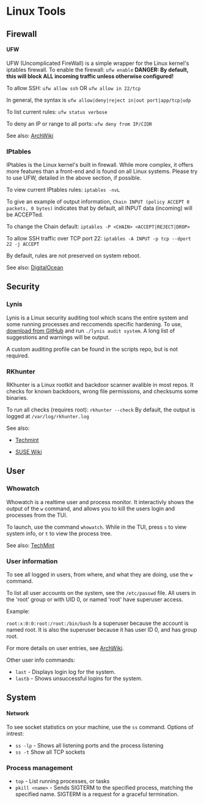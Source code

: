 
# Linux Tools

## Firewall 

#### UFW
UFW (Uncomplicated FireWall) is a simple wrapper for the Linux kernel's iptables firewall. 
To enable the firewall: `ufw enable` **DANGER: By default, this will block ALL incoming traffic
 unless otherwise configured!**

To allow SSH: `ufw allow ssh` OR `ufw allow in 22/tcp`

In general, the syntax is `ufw allow|deny|reject in|out port|app/tcp|udp`

To list current rules: `ufw status verbose`

To deny an IP or range to all ports: `ufw deny from IP/CIDR`

See also:
[ArchWiki](https://wiki.archlinux.org/index.php/Uncomplicated_Firewall)

### IPtables

IPtables is the Linux kernel's built in firewall. While more complex, it offers more 
features than a front-end and is found on all Linux systems. Please try to use UFW, 
detailed in the above section, if possible.

To view current IPtables rules: `iptables -nvL`

To give an example of output information, `Chain INPUT (policy ACCEPT 0 packets, 0 bytes)`
indicates that by default, all INPUT data (incoming) will be ACCEPTed. 

To change the Chain default: `iptables -P <CHAIN> <ACCEPT|REJECT|DROP>`

To allow SSH traffic over TCP port 22: `iptables -A INPUT -p tcp --dport 22 -j ACCEPT`

By default, rules are not preserved on system reboot.

See also:
[DigitalOcean](https://www.digitalocean.com/community/tutorials/how-to-set-up-a-firewall-using-iptables-on-ubuntu-14-04)

## Security

### Lynis 

Lynis is a Linux security auditing tool which scans the entire system and some running processes and reccomends specific hardening. To use, [download from GitHub](https://github.com/CISOfy/Lynis) and run `./lynis audit system`. A long list of suggestions and warnings will be output.

A custom auditing profile can be found in the scripts repo, but is not required.

### RKhunter

RKhunter is a Linux rootkit and backdoor scanner avalible in most repos. It checks for known backdoors, wrong file permissions, and checksums some binaries.

To run all checks (requires root): `rkhunter --check`
By default, the output is logged at `/var/log/rkhunter.log`

See also: 

* [Techmint](https://www.tecmint.com/install-rootkit-hunter-scan-for-rootkits-backdoors-in-linux/)

* [SUSE Wiki](https://en.opensuse.org/Rootkit_Hunter)


## User 

### Whowatch

Whowatch is a realtime user and process monitor. It interactivly shows the output of the `w` command, and allows you to kill the users login and processes from the TUI.

To launch, use the command `whowatch`. While in the TUI, press `s` to view system info, or `t` to view the process tree.

See also: [TechMint](https://www.tecmint.com/whowatch-monitor-linux-users-and-processes-in-real-time/)


### User information 

To see all logged in users, from where, and what they are doing, use the `w` command.

To list all user accounts on the system, see the `/etc/passwd` file. All users in the 'root' group or with UID 0, or named 'root' have superuser access.

Example:

`root:x:0:0:root:/root:/bin/bash` Is a superuser because the account is named root. It is also the superuser because it has user ID 0, and has group root. 

For more details on user entries, see [ArchWiki](https://wiki.archlinux.org/index.php/Users_and_groups#User_database).

Other user info commands:

* `last` - Displays login log for the system.
* `lastb` - Shows unsuccessful logins for the system.


## System

#### Network

To see socket statistics on your machine, use the `ss` command. 
Options of intrest:

* `ss -lp` - Shows all listening ports and the process listening
* `ss -t` Show all TCP sockets


### Process management 
* `top` - List running processes, or tasks
* `pkill <name>` - Sends SIGTERM to the specified process, matching the specified name. SIGTERM is a request for a graceful termination. 

